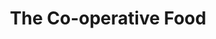 ---
title: "The Co-operative Food"
url: /burton-on-trent/the-co-operative-food-branston-square/
shop: convenience
---